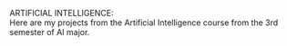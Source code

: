 ARTIFICIAL INTELLIGENCE:                                                                                                                                                
Here are my projects from the Artificial Intelligence course from the 3rd semester of AI major.
